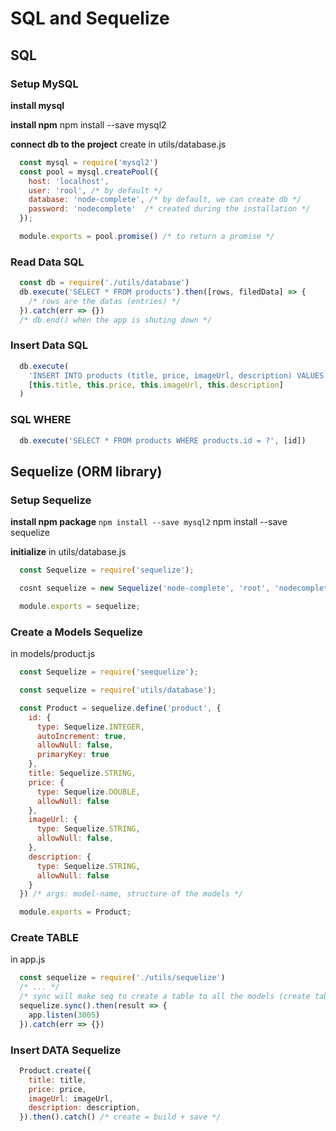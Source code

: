 # SQL and Sequelize

## SQL

### Setup MySQL

**install mysql**

**install npm**
npm install --save mysql2

**connect db to the project**
create in utils/database.js
```js
  const mysql = require('mysql2')
  const pool = mysql.createPool({
    host: 'localhost',
    user: 'rool', /* by default */
    database: 'node-complete', /* by default, we can create db */
    password: 'nodecomplete'  /* created during the installation */
  });

  module.exports = pool.promise() /* to return a promise */
```

### Read Data SQL
```js
  const db = require('./utils/database')
  db.execute('SELECT * FROM products').then([rows, filedData] => {
    /* rows are the datas (entries) */
  }).catch(err => {})
  /* db.end() when the app is shuting down */
```

### Insert Data SQL

```js
  db.execute(
    'INSERT INTO products (title, price, imageUrl, description) VALUES (?, ?, ?, ?)', /* we use the ? to avoid SQL injection Attack */
    [this.title, this.price, this.imageUrl, this.description]
  ) 
```

### SQL WHERE

```js
  db.execute('SELECT * FROM products WHERE products.id = ?', [id])
```

## Sequelize (ORM library)

### Setup Sequelize

**install npm package**
`npm install --save mysql2`
npm install --save sequelize

**initialize**
in  utils/database.js
```js
  const Sequelize = require('sequelize');

  cosnt sequelize = new Sequelize('node-complete', 'root', 'nodecomplete', {dialect: 'mysql', host: 'localhost'}) /* database, username, password */

  module.exports = sequelize;
```

### Create a Models Sequelize
in models/product.js
```js
  const Sequelize = require('seequelize');

  const sequelize = require('utils/database');

  const Product = sequelize.define('product', {
    id: {
      type: Sequelize.INTEGER,
      autoIncrement: true,
      allowNull: false,
      primaryKey: true
    },
    title: Sequelize.STRING,
    price: {
      type: Sequelize.DOUBLE,
      allowNull: false
    },
    imageUrl: {
      type: Sequelize.STRING,
      allowNull: false,
    },
    description: {
      type: Sequelize.STRING,
      allowNull: false
    }
  }) /* args: model-name, structure of the models */

  module.exports = Product;
```

### Create TABLE
in app.js
```js
  const sequelize = require('./utils/sequelize')
  /* ... */
  /* sync will make seq to create a table to all the models (create table if not exist) */
  sequelize.sync().then(result => {
    app.listen(3005)
  }).catch(err => {})

```

### Insert DATA Sequelize

```js
  Product.create({
    title: title,
    price: price,
    imageUrl: imageUrl,
    description: description,
  }).then().catch() /* create = build + save */
```
